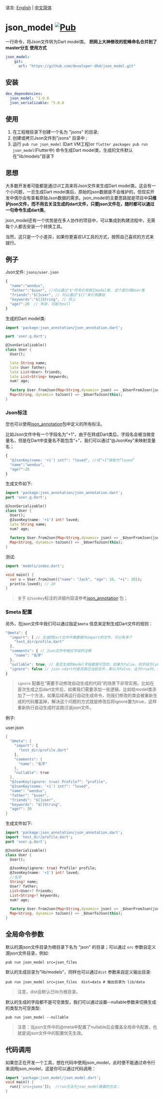 
语言: [English](README.md) | [中文简体](README-ZH.md)


# json_model [![Pub](https://img.shields.io/pub/v/json_model.svg?style=flat-square)](https://pub.dartlang.org/packages/json_model)

一行命令，将Json文件转为Dart model类。
**把网上大神修改的驼峰命名合并到了master分支**
**使用方式**
```yaml
json_model:
    git:
      url: "https://github.com/developer-dhd/json_model.git"
```

## 安装

```yaml
dev_dependencies: 
  json_model: ^1.0.0
  json_serializable: ^5.0.0
```

## 使用

1. 在工程根目录下创建一个名为 "jsons" 的目录;
2. 创建或拷贝Json文件到"jsons" 目录中 ;
3. 运行 `pub run json_model` (Dart VM工程)or `flutter packages pub run json_model`(Flutter中) 命令生成Dart model类，生成的文件默认在"lib/models"目录下

## 思想

大多数开发者可能都是通过UI工具来将Json文件来生成Dart model类。这会有一个小问题，一旦生成Dart model类后，原始的json数据是不会维护的，但现实开发中偶尔会有查看原始Json数据的需求。json_model的主要思路就是项目中**只维护json文件，而不用去关注生成的dart文件，只要json文件在，随时都可以通过一句命令生成dart类**。

json_model还有一个优势是在多人协作的项目中，可以集成到构建流程中，无需每个人都去安装一个转换工具。

当然，这只是一个小差异，如果你更喜欢UI工具的方式，按照自己喜欢的方式来就行。

## 例子

Json文件: `jsons/user.json`

```javascript
{
  "name":"wendux",
  "father":"$user", //可以通过"$"符号引用其它model类, 这个是引用User类
  "friends":"$[]user", // 可以通过"$[]"来引用数组
  "keywords":"$[]String", // 同上
  "age?":20  // 年龄，可能为null
}
```

生成的Dart model类:

```dart
import 'package:json_annotation/json_annotation.dart';

part 'user.g.dart';

@JsonSerializable()
class User {
  User();

  late String name;
  late User father;
  late List<User> friends;
  late List<String> keywords;
  num? age;
  
  factory User.fromJson(Map<String,dynamic> json) => _$UserFromJson(json);
  Map<String, dynamic> toJson() => _$UserToJson(this);
}
```

### Json标注

您也可以使用[json_annotation](https://pub.dev/packages/json_annotation)包中定义的所有标注。

比如Json文件中有一个字段名为"+1"，由于在转成Dart类后，字段名会被当做变量名，但是在Dart中变量名不能包含“+”，我们可以通过“@JsonKey”来映射变量名；

```javascript
{
  "@JsonKey(name: '+1') int?": "loved", //将“+1”映射为“loved”
  "name":"wendux",
  "age?":20
}
```

生成文件如下:

```dart
import 'package:json_annotation/json_annotation.dart';
part 'user.g.dart';

@JsonSerializable()
class User {
  User();
  @JsonKey(name: '+1') int? loved;
  late String name;
  num? age;
    
  factory User.fromJson(Map<String,dynamic> json) => _$UserFromJson(json);
  Map<String, dynamic> toJson() => _$UserToJson(this);
}
```

测试:

```dart
import 'models/index.dart';

void main() {
  var u = User.fromJson({"name": "Jack", "age": 16, "+1": 20});
  print(u.loved); // 20
}
```

> 关于 `@JsonKey`标注的详细内容请参考[json_annotation](https://pub.dev/packages/json_annotation) 包；



### $meta 配置

另外，在json文件中我们可以通过指定`$meta` 信息来定制生成Dart文件的规则：

```javascript
"@meta": {
  "import": [ // 生成的Dart文件中需要额外import的文件，可以有多个
    "test_dir/profile.dart"
  ],
  "comments": { // Json文件中相应字段的注释
    "name": "名字"
  },
  "nullable": true, // 是否生成的model字段都是可空的，如果为false，则字段为late
  "ignore": false // json->dart时是否跳过当前文件，默认为false，设为true时，生成时则会跳过本json文件
}
```

> `ignore` 配置在“需要手动修改自动生成的代码”的场景下非常实用。比如在首次生成之后dart文件后，如果我们需要添加一些逻辑，比如给model类添加了一个方法，如果后续再运行自动生成命令，则我们修改的类会被重新生成的代码覆盖掉，解决这个问题的方式就是修改后将ignore置为true，这样重新执行自动生成时会跳过该json文件。

例子:

user.json

```dart
{
  "@meta": {
    "import": [
      "test_dir/profile.dart"
    ],
    "comments": {
      "name": "名字"
    },
    "nullable": true
  },
  "@JsonKey(ignore: true) Profile?": "profile",
  "@JsonKey(name: '+1') int?": "loved",
  "name": "wendux",
  "father": "$user",
  "friends": "$[]user",
  "keywords": "$[]String",
  "age?": 20
}
```

生成文件如下:

```dart
import 'package:json_annotation/json_annotation.dart';
import 'test_dir/profile.dart';
part 'user.g.dart';

@JsonSerializable()
class User {
  User();

  @JsonKey(ignore: true) Profile? profile;
  @JsonKey(name: '+1') int? loved;
  //名字
  String? name;
  User? father;
  List<User>? friends;
  List<String>? keywords;
  num? age;
  
  factory User.fromJson(Map<String,dynamic> json) => _$UserFromJson(json);
  Map<String, dynamic> toJson() => _$UserToJson(this);
}
```



##  全局命令参数

默认的源json文件目录为根目录下名为 "json" 的目录；可以通过 `src` 参数自定义源json文件目录，例如:

```shell
pub run json_model src=json_files 
```

默认的生成目录为"lib/models"，同样也可以通过`dist` 参数来自定义输出目录:

```shell
pub run json_model src=json_files  dist=data # 输出目录为 lib/data
```

> 注意，dist会默认已lib为根目录。

默认的生成的字段都不是可空类型，我们可以通过设置--nullable参数来切换生成的类型为可空类型:

```shell
pub run json_model --nullable
```

> 注意：当json文件中的@meta中配置了nullable后会覆盖全局命令配置，也就是说json文件中的配置优先生效。

## 代码调用

如果您正在开发一个工具，想在代码中使用json_model，此时便不能通过命令行来调用json_model，这是你可以通过代码调用：

```dart
import 'package:json_model/json_model.dart';
void main() {
  run(['src=jsons']);  //run方法为json_model暴露的方法；
}
```

